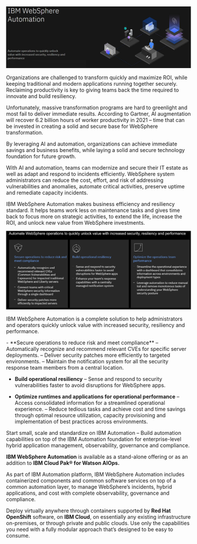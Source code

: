 

![](images/IBMAutomationPic.png)


<p>
Organizations are challenged to transform quickly and maximize ROI, while keeping traditional and modern
applications running together securely. Reclaiming productivity is key to giving teams back the time required to 
innovate and build resiliency.
</p>

<p>
Unfortunately, massive transformation programs are hard to greenlight and most fail to deliver immediate results. 
According to Gartner, AI augmentation will recover 6.2 billion hours of worker productivity in 2021 – time that 
can be invested in creating a solid and secure base for WebSphere transformation.
</p>
<p>
By leveraging AI and automation, organizations can achieve immediate savings and business benefits, while 
laying a solid and secure technology foundation for future growth.

With AI and automation, teams can modernize and secure their IT estate as well as adapt and respond to 
incidents efficiently. WebSphere system administrators can reduce the cost, effort, and risk of addressing vulnerabilities and anomalies, automate critical activities, preserve uptime and remediate capacity incidents.
</p>
<p>
IBM WebSphere Automation makes business efficiency and resiliency standard. It helps teams work less on 
maintenance tasks and gives time back to focus more on strategic activities, to extend the life, increase 
the ROI, and unlock new value from WebSphere investments.
</p>

![](images/3-themes.png)

<p>
IBM WebSphere Automation is a complete solution to help administrators and operators quickly unlock value 
with increased security, resiliency and performance.
</p>
  - **Secure operations to reduce risk and meet compliance** – Automatically recognize and recommend relevant CVEs 
for specific server deployments. – Deliver security patches more efficiently to targeted environments. – Maintain 
the notification system for all the security response team members from a central location.

  - **Build operational resiliency** – Sense and respond to security vulnerabilities faster to avoid disruptions for 
WebSphere apps.

  - **Optimize runtimes and applications for operational performance** – Access consolidated information for a 
streamlined operational experience. – Reduce tedious tasks and achieve cost and time savings through optimal resource utilization, capacity provisioning and implementation of best practices across environments.

<p>
Start small, scale and standardize on IBM Automation – Build automation capabilities on top of the IBM 
Automation foundation for enterprise-level hybrid application management, observability, governance and compliance.
</p>

**IBM WebSphere Automation** is available as a stand-alone offering or as an addition to **IBM Cloud Pak® for 
Watson AIOps.**

<p>
As part of IBM Automation platform, IBM WebSphere Automation includes containerized components and common 
software services on top of a common automation layer, to manage WebSphere’s incidents, hybrid applications, 
and cost with complete observability, governance and compliance. 
</p>


Deploy virtually anywhere through containers supported by **Red Hat OpenShift** software, on **IBM Cloud**, 
on essentially any existing infrastructure 
on-premises, or through private and public clouds. Use only the capabilities you need with a fully 
modular approach that’s designed to be easy to consume.




